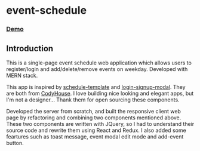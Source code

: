 # event-schedule

### [Demo](https://event-schedule-app.herokuapp.com)

## Introduction

This is a single-page event schedule web application which allows users to register/login and add/delete/remove events on weekday. Developed with MERN stack.

This app is inspired by [schedule-template](https://github.com/CodyHouse/schedule-template) and [login-signup-modal](https://github.com/CodyHouse/login-signup-modal). They are both from [CodyHouse](https://codyhouse.co/). I love building nice looking and elegant apps, but I'm not a designer... Thank them for open sourcing these components.

Developed the server from scratch, and built the responsive client web page by refactoring and combining two components mentioned above. These two components are written with JQuery, so I had to understand their source code and rewrite them using React and Redux. I also added some feartures such as toast message, event modal edit mode and add-event button.
